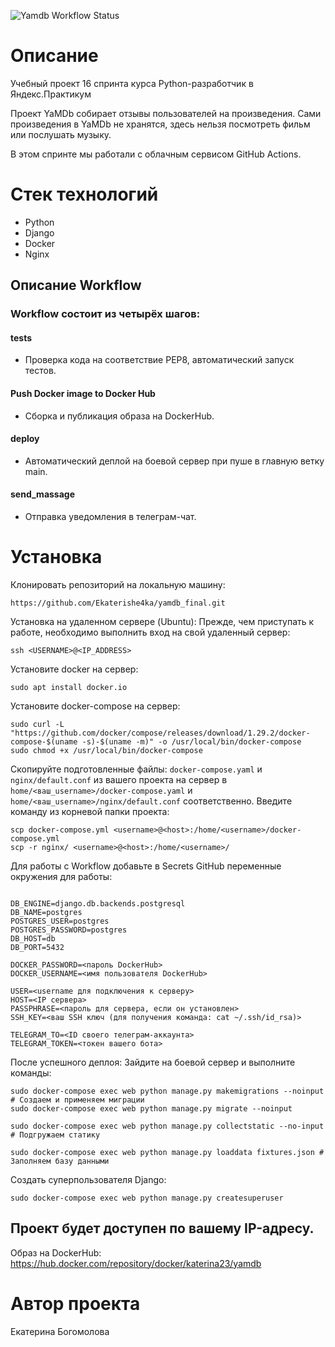 ![Yamdb Workflow Status](https://github.com/Ekaterishe4ka/yamdb_final/actions/workflows/yamdb_workflow.yml/badge.svg?branch=master&event=push)

# Описание

Учебный проект 16 спринта курса Python-разработчик в Яндекс.Практикум

Проект YaMDb собирает отзывы пользователей на произведения. Сами произведения в YaMDb не хранятся, здесь нельзя посмотреть фильм или послушать музыку.

В этом спринте мы работали с облачным сервисом GitHub Actions.

# Стек технологий

- Python
- Django
- Docker
- Nginx

## Описание Workflow
### Workflow состоит из четырёх шагов:
#### tests
- Проверка кода на соответствие PEP8, автоматический запуск тестов.
#### Push Docker image to Docker Hub
- Сборка и публикация образа на DockerHub.
#### deploy 
- Автоматический деплой на боевой сервер при пуше в главную ветку main.
#### send_massage
- Отправка уведомления в телеграм-чат.


# Установка

Клонировать репозиторий на локальную машину:

```
https://github.com/Ekaterishe4ka/yamdb_final.git
```

Установка на удаленном сервере (Ubuntu):
Прежде, чем приступать к работе, необходимо выполнить вход на свой удаленный сервер:

```
ssh <USERNAME>@<IP_ADDRESS>
```

Установите docker на сервер:

```
sudo apt install docker.io
```

Установите docker-compose на сервер:

```
sudo curl -L "https://github.com/docker/compose/releases/download/1.29.2/docker-compose-$(uname -s)-$(uname -m)" -o /usr/local/bin/docker-compose
sudo chmod +x /usr/local/bin/docker-compose
```

Скопируйте подготовленные файлы:
`docker-compose.yaml` и `nginx/default.conf` из вашего проекта на сервер в `home/<ваш_username>/docker-compose.yaml` и `home/<ваш_username>/nginx/default.conf` соответственно.
Введите команду из корневой папки проекта:

```
scp docker-compose.yml <username>@<host>:/home/<username>/docker-compose.yml
scp -r nginx/ <username>@<host>:/home/<username>/
```

Для работы с Workflow добавьте в Secrets GitHub переменные окружения для работы:

```

DB_ENGINE=django.db.backends.postgresql
DB_NAME=postgres
POSTGRES_USER=postgres
POSTGRES_PASSWORD=postgres
DB_HOST=db
DB_PORT=5432

DOCKER_PASSWORD=<пароль DockerHub>
DOCKER_USERNAME=<имя пользователя DockerHub>

USER=<username для подключения к серверу>
HOST=<IP сервера>
PASSPHRASE=<пароль для сервера, если он установлен>
SSH_KEY=<ваш SSH ключ (для получения команда: cat ~/.ssh/id_rsa)>

TELEGRAM_TO=<ID своего телеграм-аккаунта>
TELEGRAM_TOKEN=<токен вашего бота>
```

После успешного деплоя:
Зайдите на боевой сервер и выполните команды:

```
sudo docker-compose exec web python manage.py makemigrations --noinput # Создаем и применяем миграции
sudo docker-compose exec web python manage.py migrate --noinput
```

```
sudo docker-compose exec web python manage.py collectstatic --no-input # Подгружаем статику
```

```
sudo docker-compose exec web python manage.py loaddata fixtures.json # Заполняем базу данными
```

Создать суперпользователя Django:

```
sudo docker-compose exec web python manage.py createsuperuser
```


## Проект будет доступен по вашему IP-адресу.

Образ на DockerHub: https://hub.docker.com/repository/docker/katerina23/yamdb

# Автор проекта

Екатерина Богомолова

